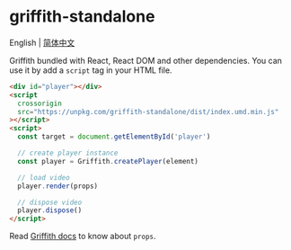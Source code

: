 # griffith-standalone

English | [简体中文](./README-zh-Hans.md)

Griffith bundled with React, React DOM and other dependencies. You can use it by add a `script` tag in your HTML file.

```html
<div id="player"></div>
<script
  crossorigin
  src="https://unpkg.com/griffith-standalone/dist/index.umd.min.js"
></script>
<script>
  const target = document.getElementById('player')

  // create player instance
  const player = Griffith.createPlayer(element)

  // load video
  player.render(props)

  // dispose video
  player.dispose()
</script>
```

Read [Griffith docs](../packages/griffith#readme) to know about `props`.

